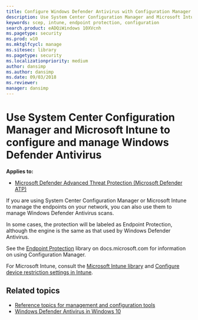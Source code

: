 ```yaml
---
title: Configure Windows Defender Antivirus with Configuration Manager and Intune
description: Use System Center Configuration Manager and Microsoft Intune to configure Windows Defender AV and Endpoint Protection
keywords: scep, intune, endpoint protection, configuration
search.product: eADQiWindows 10XVcnh
ms.pagetype: security
ms.prod: w10
ms.mktglfcycl: manage
ms.sitesec: library
ms.pagetype: security
ms.localizationpriority: medium
author: dansimp
ms.author: dansimp
ms.date: 09/03/2018
ms.reviewer: 
manager: dansimp
---
```


# Use System Center Configuration Manager and Microsoft Intune to configure and manage Windows Defender Antivirus

**Applies to:**

- [Microsoft Defender Advanced Threat Protection (Microsoft Defender ATP)](https://go.microsoft.com/fwlink/p/?linkid=2069559)

If you are using System Center Configuration Manager or Microsoft Intune to manage the endpoints on your network, you can also use them to manage Windows Defender Antivirus scans.

In some cases, the protection will be labeled as Endpoint Protection, although the engine is the same as that used by Windows Defender Antivirus.

See the [Endpoint Protection](https://docs.microsoft.com/sccm/protect/deploy-use/endpoint-protection) library on docs.microsoft.com for information on using Configuration Manager.

For Microsoft Intune, consult the [Microsoft Intune library](https://docs.microsoft.com/intune/introduction-intune) and [Configure device restriction settings in Intune](https://docs.microsoft.com/intune/device-restrictions-configure).


## Related topics

- [Reference topics for management and configuration tools](configuration-management-reference-windows-defender-antivirus.md)
- [Windows Defender Antivirus in Windows 10](windows-defender-antivirus-in-windows-10.md)
